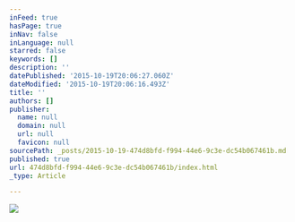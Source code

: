 ```yaml
---
inFeed: true
hasPage: true
inNav: false
inLanguage: null
starred: false
keywords: []
description: ''
datePublished: '2015-10-19T20:06:27.060Z'
dateModified: '2015-10-19T20:06:16.493Z'
title: ''
authors: []
publisher:
  name: null
  domain: null
  url: null
  favicon: null
sourcePath: _posts/2015-10-19-474d8bfd-f994-44e6-9c3e-dc54b067461b.md
published: true
url: 474d8bfd-f994-44e6-9c3e-dc54b067461b/index.html
_type: Article

---
```

![](https://the-grid-user-content.s3-us-west-2.amazonaws.com/25b606e7-27ce-47b6-b8a4-581f0c9d2b90.jpg)